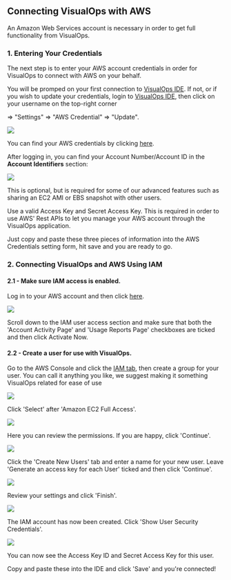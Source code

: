 ## Connecting VisualOps with AWS
An Amazon Web Services account is necessary in order to get full functionality from VisualOps.

### 1. Entering Your Credentials
The next step is to enter your AWS account credentials in order for VisualOps to connect with AWS on your behalf.

You will be promped on your first connection to [VisualOps IDE](https://ide.visualops.io/). If not, or if you wish to update your credentials, login to [VisualOps IDE](https://ide.visualops.io/login/), then click on your username on the top-right corner

=> "Settings" => "AWS Credential" => "Update".

![](https://raw.githubusercontent.com/MadeiraCloud/docs-image/master/aws_cred.png)

You can find your AWS credentials by clicking [here](https://console.aws.amazon.com/iam/home?#security_credential).

After logging in, you can find your Account Number/Account ID in the __Account Identifiers__ section:

![](https://raw.githubusercontent.com/MadeiraCloud/docs-image/master/kb-connect-acc.png)

This is optional, but is required for some of our advanced features such as sharing an EC2 AMI or EBS snapshot with other users.

Use a valid Access Key and Secret Access Key. This is required in order to use AWS' Rest APIs to let you manage your AWS account through the VisualOps application.

Just copy and paste these three pieces of information into the AWS Credentials setting form, hit save and you are ready to go.

### 2. Connecting VisualOps and AWS Using IAM
#### 2.1 - Make sure IAM access is enabled.
Log in to your AWS account and then click [here](https://aws-portal.amazon.com/gp/aws/manageYourAccount).

![](https://raw.githubusercontent.com/MadeiraCloud/docs-image/master/kb-iam-active.png)

Scroll down to the IAM user access section and make sure that both the 'Account Activity Page' and 'Usage Reports Page' checkboxes are ticked and then click Activate Now.

#### 2.2 - Create a user for use with VisualOps.
Go to the AWS Console and click the [IAM tab](https://console.aws.amazon.com/iam/home), then create a group for your user. You can call it anything you like, we suggest making it something VisualOps related for ease of use

![](https://raw.githubusercontent.com/MadeiraCloud/docs-image/master/kb-iam-create-group.png)

Click 'Select' after 'Amazon EC2 Full Access'.

![](https://raw.githubusercontent.com/MadeiraCloud/docs-image/master/kb-iam-ec2-full.png)

Here you can review the permissions. If you are happy, click 'Continue'.

![](https://raw.githubusercontent.com/MadeiraCloud/docs-image/master/kb-iam-policy.png)

Click the 'Create New Users' tab and enter a name for your new user. Leave 'Generate an access key for each User' ticked and then click 'Continue'.

![](https://raw.githubusercontent.com/MadeiraCloud/docs-image/master/kb-iam-new.png)

Review your settings and click 'Finish'.

![](https://raw.githubusercontent.com/MadeiraCloud/docs-image/master/kb-iam-review.png)

The IAM account has now been created. Click 'Show User Security Credentials'.

![](https://raw.githubusercontent.com/MadeiraCloud/docs-image/master/kb-iam-cred.png)

You can now see the Access Key ID and Secret Access Key for this user.

Copy and paste these into the IDE and click 'Save' and you're connected!

